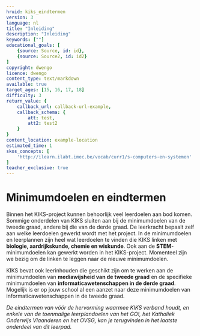 ```yaml
---
hruid: kiks_eindtermen
version: 3
language: nl
title: "Inleiding"
description: "Inleiding"
keywords: [""]
educational_goals: [
    {source: Source, id: id}, 
    {source: Source2, id: id2}
]
copyright: dwengo
licence: dwengo
content_type: text/markdown
available: true
target_ages: [15, 16, 17, 18]
difficulty: 3
return_value: {
    callback_url: callback-url-example,
    callback_schema: {
        att: test,
        att2: test2
    }
}
content_location: example-location
estimated_time: 1
skos_concepts: [
    'http://ilearn.ilabt.imec.be/vocab/curr1/s-computers-en-systemen'
]
teacher_exclusive: true
---
```


# Minimumdoelen en eindtermen

Binnen het KIKS-project kunnen behoorlijk veel leerdoelen aan bod komen. Sommige onderdelen van KIKS sluiten aan bij de minimumdoelen van de tweede graad, andere bij die van de derde graad. De leerkracht bepaalt zelf aan welke leerdoelen gewerkt wordt met het project.
In de minimumdoelen en leerplannen zijn heel wat leerdoelen te vinden die KIKS linken met **biologie, aardrijkskunde, chemie en wiskunde**. Ook aan de **STEM**-minimumdoelen kan gewerkt worden in het KIKS-project. Momenteel zijn we bezig om de linken te leggen naar de nieuwe minimumdoelen.


KIKS bevat ook leerinhouden die geschikt zijn om te werken aan de minimumdoelen van **mediawijsheid van de tweede graad** en de specifieke minimumdoelen van **informaticawetenschappen in de derde graad**. Mogelijk is er op jouw school al een aanzet naar deze minimumdoelen van informaticawetenschappen in de tweede graad.

*De eindtermen van vóór de hervorming waarmee KIKS verband houdt, en enkele van de toenmalige leerplandoelen van het GO!, het Katholiek Onderwijs Vlaanderen en het
OVSG, kan je terugvinden in het laatste onderdeel van dit leerpad.* 
